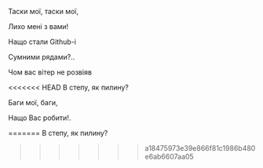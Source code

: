 ﻿Таски мої, таски мої,

Лихо мені з вами!

Нащо стали Github-i

Сумними рядами?..

Чом вас вітер не розвіяв

<<<<<<< HEAD
В степу, як пилину?




Баги мої, баги,

Нащо Вас робити!.


=======
В степу, як пилину?
>>>>>>> a18475973e39e866f81c1986b480e6ab6607aa05
